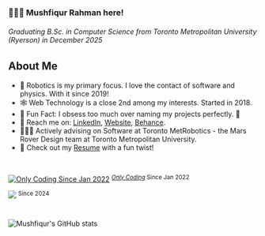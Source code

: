 ### 🙋🏻‍♂️ Mushfiqur Rahman here!
###### Graduating B.Sc. in Computer Science from *Toronto Metropolitan University (Ryerson)* in December 2025

## About Me
 - 🤖 Robotics is my primary focus. I love the contact of software and physics. With it since 2019!
 - 🕸️ Web Technology is a close 2nd among my interests. Started in 2018.
   <br>
 - 🎉 Fun Fact: I obsess too much over naming my projects perfectly. 😬
 - 🔗 Reach me on: [LinkedIn](https://linkedin.com/in/mushfiqrrm), [Website](https://projects.mushfiqr.com), [Behance](https://links.mushfiqr.com/behance).
   <br>
 - 🏃‍♂️‍➡️ Actively advising on Software at Toronto MetRobotics - the Mars Rover Design team at Toronto Metropolitan University.
 - 📄 Check out my [Resume](https://projects.mushfiqr.com/Resume) with a fun twist!
<br/>

[![*Only Coding* Since Jan 2022](https://wakatime.com/badge/user/c4933990-64f0-4101-b362-b288582ecb57.svg)](https://wakatime.com/@c4933990-64f0-4101-b362-b288582ecb57) <sup>[*Only Coding*](## "Time spent writing code") Since Jan 2022</sup> 

![](https://komarev.com/ghpvc/?username=snick-m&style=flat) <sup>Since 2024</sup> 
#
![Mushfiqur's GitHub stats](https://github-readme-stats.vercel.app/api?username=snick-m&show_icons=true&theme=tokyonight)

<!--
**snick-m/snick-m** is a ✨ _special_ ✨ repository because its `README.md` (this file) appears on your GitHub profile.

Here are some ideas to get you started:

- 🔭 I’m currently working on ...
- 🌱 I’m currently learning ...
- 👯 I’m looking to collaborate on ...
- 🤔 I’m looking for help with ...
- 💬 Ask me about ...
- 📫 How to reach me: ...
- 😄 Pronouns: ...
- ⚡ Fun fact: ...
-->

